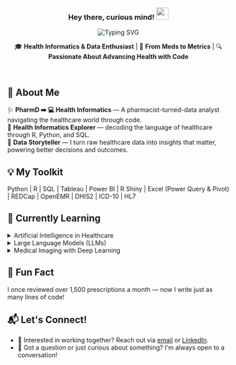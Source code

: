 <div align="center">

<h3>Hey there, curious mind! <img src="https://media.giphy.com/media/hvRJCLFzcasrR4ia7z/giphy.gif" width="28px"></h3>

<img src="https://readme-typing-svg.demolab.com?font=Fira+Code&size=24&pause=300&duration=5000&center=true&vCenter=true&width=435&lines=I'm+Gopi+Krishna+Boppana;Data+Analyst;Health+Informatics+Specialist&color=ff6347" alt="Typing SVG" />


🎓 **Health Informatics & Data Enthusiast** | 💊 **From Meds to Metrics** | 🔍 **Passionate About Advancing Health with Code**

</div>

<br>

## 👤 About Me
🩺 **PharmD ➡️ 💻 Health Informatics** — A pharmacist-turned-data analyst navigating the healthcare world through code.  
🧬 **Health Informatics Explorer** — decoding the language of healthcare through R, Python, and SQL.  
🚀 **Data Storyteller** — I turn raw healthcare data into insights that matter, powering better decisions and outcomes.

## 💡 My Toolkit
Python | R | SQL | Tableau | Power BI | R Shiny | Excel (Power Query & Pivot) | REDCap | OpenEMR | DHIS2 | ICD-10 | HL7


## 🎯 Currently Learning
<details>
  <summary>Artificial Intelligence in Healthcare</summary>
  Exploring AI applications for diagnostics, predictive models, and patient outcome forecasting to enhance healthcare delivery and decision-making.
</details>

<details>
  <summary>Large Language Models (LLMs)</summary>
  Diving into NLP with GPT, BERT, and Transformers for text generation, sentiment analysis, and conversational AI to solve real-world problems.
</details>

<details>
  <summary>Medical Imaging with Deep Learning</summary>
  Working with Convolutional Neural Networks (CNNs) for medical image analysis, aiming to improve diagnostic accuracy in radiology and pathology.
</details>


## 🌱 Fun Fact
I once reviewed over 1,500 prescriptions a month — now I write just as many lines of code!


## 📬 Let's Connect!
- 💼 Interested in working together? Reach out via [email](mailto:gopikrishnaboppana9598@gmail.com) or [LinkedIn](https://www.linkedin.com/in/gopi-boppana4/).
- 💬 Got a question or just curious about something? I'm always open to a conversation!




